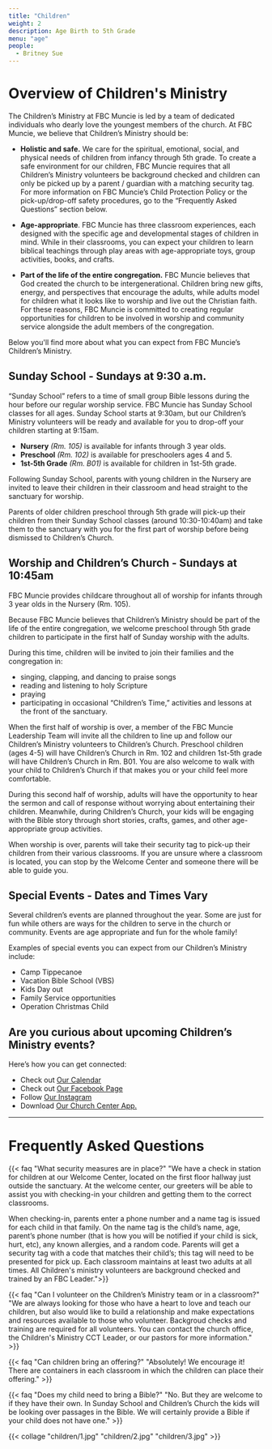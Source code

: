 ```yaml
---
title: "Children"
weight: 2
description: Age Birth to 5th Grade
menu: "age"
people:
  - Britney Sue
---
```


# Overview of Children's Ministry

The Children’s Ministry at FBC Muncie is led by a team of dedicated individuals who dearly love the youngest members of the church. At FBC Muncie, we believe that Children’s Ministry should be:

-   **Holistic and safe.** We care for the spiritual, emotional, social, and physical needs of children from infancy through 5th grade. To create a safe environment for our children, FBC Muncie requires that all Children’s Ministry volunteers be background checked and children can only be picked up by a parent / guardian with a matching security tag. For more information on FBC Muncie’s Child Protection Policy or the pick-up/drop-off safety procedures, go to the “Frequently Asked Questions” section below.  

-  **Age-appropriate**.
 FBC Muncie has three classroom experiences, each designed with the specific age and developmental stages of children in mind. While in their classrooms, you can expect your children to learn biblical teachings through play areas with age-appropriate toys, group activities, books, and crafts.

 -  **Part of the life of the entire congregation.**
 FBC Muncie believes that God created the church to be intergenerational. Children bring new gifts, energy, and perspectives that encourage the adults, while adults model for children what it looks like to worship and live out the Christian faith. For these reasons, FBC Muncie is committed to creating regular opportunities for children to be involved in worship and community service alongside the adult members of the congregation.

Below you'll find more about what you can expect from FBC Muncie’s Children’s Ministry.

## Sunday School - Sundays at 9:30 a.m.

“Sunday School” refers to a time of small group Bible lessons during the hour before our regular worship service. FBC Muncie has Sunday School classes for all ages. Sunday School starts at 9:30am, but our Children’s Ministry volunteers will be ready and available for you to drop-off your children starting at 9:15am.

- **Nursery** *(Rm. 105)* is available for infants through 3 year olds.
- **Preschool** *(Rm. 102)* is available for preschoolers ages 4 and 5.
- **1st-5th Grade** *(Rm. B01)* is available for children in 1st-5th grade.

Following Sunday School, parents with young children in the Nursery are invited to leave their children in their classroom and head straight to the sanctuary for worship.

Parents of older children preschool through 5th grade will pick-up their children from their Sunday School classes (around 10:30-10:40am) and take them to the sanctuary with you for the first part of worship before being dismissed to Children’s Church.


## Worship and Children’s Church - Sundays at 10:45am

FBC Muncie provides childcare throughout all of worship for infants through 3 year olds in the Nursery (Rm. 105).

Because FBC Muncie believes that Children’s Ministry should be part of the life of the entire congregation, we welcome preschool through 5th grade children to participate in the first half of Sunday worship with the adults.

During this time, children will be invited to join their families and the congregation in:

- singing, clapping, and dancing to praise songs
- reading and listening to holy Scripture
- praying
- participating in occasional “Children’s Time,” activities and lessons at the front of the sanctuary.

When the first half of worship is over, a member of the FBC Muncie Leadership Team will invite all the children to line up and follow our Children’s Ministry volunteers to Children’s Church. Preschool children (ages 4-5) will have Children’s Church in Rm. 102 and children 1st-5th grade will have Children’s Church in Rm. B01. You are also welcome to walk with your child to Children’s Church if that makes you or your child feel more comfortable.

During this second half of worship, adults will have the opportunity to hear the sermon and call of response without worrying about entertaining their children. Meanwhile, during Children’s Church, your kids will be engaging with the Bible story through short stories, crafts, games, and other age-appropriate group activities.

When worship is over, parents will take their security tag to pick-up their children from their various classrooms. If you are unsure where a classroom is located, you can stop by the Welcome Center and someone there will be able to guide you.


## Special Events - Dates and Times Vary

Several children’s events are planned throughout the year. Some are just for fun while others are ways for the children to serve in the church or community. Events are age appropriate and fun for the whole family!

Examples of special events you can expect from our Children’s Ministry include:

- Camp Tippecanoe
- Vacation Bible School (VBS)
- Kids Day out
- Family Service opportunities
- Operation Christmas Child


## Are you curious about upcoming Children’s Ministry events?
Here’s how you can get connected:
- Check out [Our Calendar](https://fbcmuncie.churchcenter.com/calendar)
- Check out [Our Facebook Page](https://facebook.com/firstbaptistmuncie)
- Follow [Our Instagram](https://instagram.com/fbc_muncie)
- Download [Our Church Center App.](https://fbcmuncie.org/app/)

---

# Frequently Asked Questions

{{< faq "What security measures are in place?" "We have a check in station for children at our Welcome Center, located on the first floor hallway just outside the sanctuary. At the welcome center, our greeters will be able to assist you with checking-in your children and getting them to the correct classrooms.  

When checking-in, parents enter a phone number and a name tag is issued for each child in that family. On the name tag is the child’s name, age, parent’s phone number (that is how you will be notified if your child is sick, hurt, etc), any known allergies, and a random code. Parents will get a security tag with a code that matches their child’s; this tag will need to be presented for pick up. Each classroom maintains at least two adults at all times. All Children's ministry volunteers are background checked and trained by an FBC Leader.">}}

{{< faq "Can I volunteer on the Children’s Ministry team or in a classroom?" "We are always looking for those who have a heart to love and teach our children, but also would like to build a relationship and make expectations and resources available to those who volunteer. Backgroud checks and training are required for all volunteers. You can contact the church office, the Children's Ministry CCT Leader, or our pastors for more information." >}}

{{< faq "Can children bring an offering?" "Absolutely! We encourage it! There are containers in each classroom in which the children can place their offering." >}}

{{< faq "Does my child need to bring a Bible?" "No. But they are welcome to if they have their own. In Sunday School and Children’s Church the kids will be looking over passages in the Bible. We will certainly provide a Bible if your child does not have one." >}}

{{< collage "children/1.jpg" "children/2.jpg"
 "children/3.jpg" >}}
